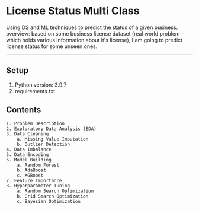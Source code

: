 # License Status Multi Class 

Using DS and ML techniques to predict the status of a given business. <br>
overview: based on some business license dataset (real world problem - which holds various information about it's license), I'am going to predict license status for some unseen ones. 
________________________________________________________________________________________________________________________________

## Setup
1. Python version: 3.9.7
2. requirements.txt

## Contents

    1. Problem Description
    2. Exploratory Data Analysis (EDA)
    3. Data Cleaning
        a. Missing Value Imputation
        b. Outlier Detection
    4. Data Imbalance
    5. Data Encoding
    6. Model Building
        a. Random Forest
        b. AdaBoost
        c. XGBoost
    7. Feature Importance
    8. Hyperparameter Tuning
        a. Random Search Optimization
        b. Grid Search Optimization
        c. Bayesian Optimization
